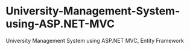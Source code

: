 

# University-Management-System-using-ASP.NET-MVC
University Management System using ASP.NET MVC, Entity Framework 
